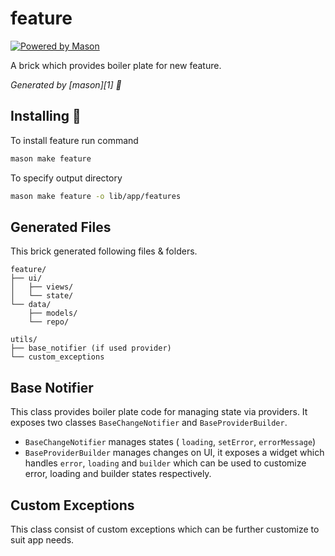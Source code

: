 # feature

[![Powered by Mason](https://img.shields.io/endpoint?url=https%3A%2F%2Ftinyurl.com%2Fmason-badge)](https://github.com/felangel/mason)

A brick which provides boiler plate for new feature.

_Generated by [mason][1] 🧱_

## Installing 🚀

To install feature run command

```bash
mason make feature
```


To specify output directory

```bash
mason make feature -o lib/app/features
```


## Generated Files

This brick generated following files & folders.

```
feature/
├── ui/
│   ├── views/
│   └── state/
└── data/
    ├── models/
    └── repo/

utils/
├── base_notifier (if used provider) 
└── custom_exceptions
```

## Base Notifier

This class provides boiler plate code for managing state via providers.
It exposes two classes `BaseChangeNotifier` and `BaseProviderBuilder`.

* `BaseChangeNotifier` manages states ( `loading`, `setError`, `errorMessage`) 
* `BaseProviderBuilder` manages changes on UI, it exposes a widget which handles `error`, `loading` and `builder` which can be used to customize error, loading and builder states respectively. 

    

## Custom Exceptions

This class consist of custom exceptions which can be further customize to suit app needs.

